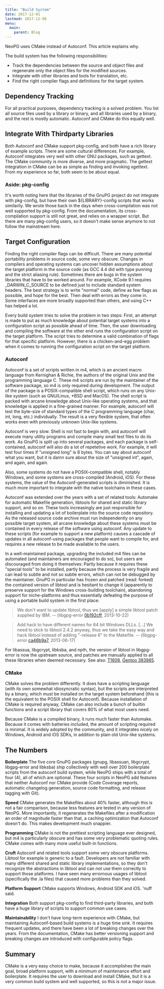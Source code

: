 ```yaml
---
title: "Build System"
date: 2017-12-01
lastmod: 2017-12-06
menu:
  main:
    parent: Blog
---
```


NeoPG uses CMake instead of Autoconf.  This article explains why.
<!--more-->

The build system has the following responsibilities:

* Track the dependencies between the source and object files and
  regenerate only the object files for the modified sources.
* Integrate with other libraries and tools for translation, etc.
* Find the right compiler flags and definitions for the target system.

## Dependency Tracking

For all practical purposes, dependency tracking is a solved problem.
You list all source files used by a library or binary, and all
libraries used by a binary, and the rest is mostly automatic.
Autoconf and CMake do this equally well.

## Integrate With Thirdparty Libraries

Both Autoconf and CMake support pkg-config, and both have a rich
library of example scripts.  There are some cultural differences.  For
example, Autoconf integrates very well with other GNU packages, such
as gettext.  The CMake community is more diverse, and more pragmatic.
The gettext integration in CMake can be as simple as finding and
invoking xgettext.  From my experience so far, both seem to be about
equal.

### Aside: pkg-config
It's worth noting here that the libraries of the GnuPG project do not
integrate with pkg-config, but have their own ${LIBRARY}-config
scripts that works similarily.  We wrote those back in the days when
cross-compilation was not well supported by pkg-config.  From the
documentation, its cross-compilation support is still not great, and
relies on a wrapper script.  But there are many pkg-config users, so
it doesn't make sense anymore to not follow the mainstream here.

## Target Configuration

Finding the right compiler flags can be difficult.  There are many
potential portability problems in source code, some very obscure.
Changes in compilers and operating systems can uncover hidden
assumptions about the target platform in the source code (as GCC 4.4
did with type punning and the strict aliasing rule).  Sometimes there
are bugs in the system libraries that have to be worked around.  For
example, XCode 9.1 requires _DARWIN_C_SOURCE to be defined just to
include standard system headers.  The best strategy is to write
"normal" code, define as few flags as possible, and hope for the best.
Then deal with errors as they come in.  Some interfaces are more
broadly supported than others, and using C++ has helped a lot.

Every build system tries to solve the problem in two steps: First, an
attempt is made to put as much knowledge about potential target
systems into a configuration script as possible ahead of time.  Then,
the user downloading and compiling the software at the other end runs
the configuration script on the target platform.  The script tries to
determine a valid combination of flags for that specific platform.
However, there is a chicken-and-egg problem when it comes to running
the configuration script on the target platform.

### Autoconf

Autoconf is a set of scripts written in m4, which is an ancient macro
language from Kernighan & Richie, the authors of the original Unix and
the programming language C.  These m4 scripts are run by the
maintainer of the software package, so m4 is only required during
development.  The output of the package is a POSIX-compatible shell
script, which runs on any Unix-like system (such as GNU/Linux, *BSD
and MacOS).  The shell script is packed with arcane knowledge about
Unix-like operating systems, and that knowledge is applied in a
fine-grained manner.  For example, autoconf will test the byte-size of
standard types of the C programming language (char, int, long, etc.)
individually.  The result is a very flexible system, that often works
even with previously unknown Unix-like systems.

Autoconf is very slow.  Shell is not fast to begin with, and autoconf
will execute many utility programs and compile many small test files
to do its work.  As GnuPG is split up into several packages, and each
package is self-contained, autoconf will also do a lot of repetetive
work.  For example, it will test four times if "unsigned long" is 8
bytes.  You can say about autoconf what you want, but it is damn sure
about the size of "unsigned int", again, and again, and again.

Also, some systems do not have a POSIX-compatible shell, notably
Windows, and some systems are cross-compiled (Android, iOS).  For
these systems, the value of the Autoconf-generated scripts is
diminished.  It is much more important to integrate with the native
toolchains in these cases.

Autoconf was extended over the years with a set of related tools:
Automake for automatic Makefile generation, libtools for shared and
static library support, and so on.  These tools increasingly are just
responsible for installing and updating a lot of boilerplate into the
source code repository.  As the released source code archive must run
independently on any possible target system, all arcane knowledge
about these systems must be contained in every release of the software
using autoconf.  Any update to these scripts (for example to support a
new platform) causes a cascade of updates in all autoconf-using
packages that people want to compile for, and requires a new release
to be made available to the users.

In a well-maintained package, upgrading the included m4 files can be
automated (and maintainers are encouraged to do so), but users are
discouraged from doing it themselves: Partly because it requires these
"special tools" to be installed, partly because the process is very
fragile and can lead to subtle and not so subtle errors, which can not
be debugged by the maintainer.  GnuPG in particular has frozen and
patched (read: forked) the contained version of libtool and is
hesitant to change it (apparently to preserve support for the Windows
cross-building toolchain), abandoning support for niche-platforms and
thus essentially defeating the purpose of using a portable build
system in the first place:

> We don't want to update libtool, thus we [apply] a simple libtool patch supplied by IBM.
> -- (libgpg-error [0b192cff](https://dev.gnupg.org/rE0b192cff772bd416dc85b8140b9eb0d52e4175dd), 2013-10-22)

> Add hack to have different names for 64 bit Windows DLLs. [...] We
> need to stick to libtool 2.4.2 anyway, thus we take the easy way and
> hack libtool instead of adding "-release 6" to the Makefile.
> -- (libgpg-error [ca46b9a7](https://dev.gnupg.org/rEca46b9a7bccb2eab085fc45722ffca1210f48223), 2013-06-17)

For libassua, libgcrypt, libksba, and npth, the version of libtool in
libgpg-error is now the upstream source, and patches are manually
applied to all these libraries when deemed necessary.  See also:
[T1608](https://dev.gnupg.org/T1608), [Gentoo
383865](https://bugs.gentoo.org/383865).

### CMake

CMake solves the problem differently.  It does have a scripting
language (with its own somewhat idiosyncratic syntax), but the scripts
are interpreted by a binary, which must be installed on the target
system beforehand (this is the equivalent to the POSIX shell for
Autoconf).  Because installation of CMake is required anyway, CMake
can also include a bunch of builtin functions and a script library
that covers 80% of what most users need.

Because CMake is a compiled binary, it runs much faster than Automake.
Because it comes with batteries included, the amount of scripting
required is minimal.  It is widely adopted by the community, and it
integrates nicely on Windows, Android and iOS SDKs, in addition to
plain old Unix-like systems.

## The Numbers

**Boilerplate** The five core GnuPG packages (gnupg, libassuan,
libgcrypt, libgpg-error and libksba) ship collectively with well over
200 boilerplate scripts from the autoconf build system, while NeoPG
ships with a total of four (4), all of which are optional.  These four
scripts in NeoPG add features that neither Autoconf nor CMake provide
(Code Coverage reports, automatic changelog generation, source code
formatting, and release tagging with Git).

**Speed** CMake generates the Makefiles about 40% faster, although
this is not a fair comparison, because less features are tested in any
version of NeoPG.  More importantly, it regenerates the Makefiles
after a modification an order of magnitude faster than that, a caching
optimization that Autoconf doesn't do.  This makes development much
snappier.

**Programming** CMake is not the prettiest scripting language ever
designed, but m4 is particularly obscure and has some very problematic
quoting rules.  CMake comes with many more useful built-in functions.

**Cruft** Autoconf and related tools support some very obscure
platforms.  Libtool for example is generic to a fault.  Developers are
not familiar with many different shared and static library
implementations, so they don't recognize the abstractions in libtool
and can not use them correctly to support those platforms.  I have
seen many errornous usages of libtool (specifically the .la files)
that caused more problems than they solved.

**Platform Support** CMake supports Windows, Android SDK and iOS.
'nuff said.

**Integration** Both support pkg-config to find third-party libraries,
and both have a huge library of scripts to support common use cases.

**Maintainability** I don't have long-term experience with CMake, but
maintaining Autoconf-based build systems is a huge time sink.  It
requires frequent updates, and there have been a lot of breaking
changes over the years.  From the documentation, CMake has better
versioning support and breaking changes are introduced with
configurable policy flags.

## Summary

CMake is a very easy choice to make, because it accomplishes the main
goal, broad platform support, with a minimum of maintenance effort and
boilerplate.  It requires the user to download and install CMake, but
it is a very common build system and well supported, so this is not a
major issue.
